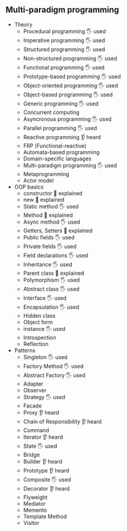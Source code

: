 ## Multi-paradigm programming

- Theory
  - Procedural programming 🖐️ used
  - Imperative programming 🖐️ used
  - Structured programming 🖐️ used
  - Non-structured programming 🖐️ used
  - Functional programming 🖐️ used
  - Prototype-based programming 🖐️ used
  - Object-oriented programming 🖐️ used
  - Object-based programming 🖐️ used
  - Generic programming 🖐️ used
  - Concurrent computing
  - Asyncronous programming 🖐️ used
  - Parallel programming 🖐️ used
  - Reactive programming 👂 heard
  - FRP (Functional-reactive)
  - Automata-based programming
  - Domain-specific languages
  - Multi-paradigm programming 🖐️ used
  - Metaprogramming
  - Actor model
- OOP basics
  - constructor 🙋 explained
  - new 🙋 explained
  - Static method 🖐️ used
  - Method 🙋 explained
  - Async method 🖐️ used
  - Getters, Setters 🙋 explained
  - Public fields 🖐️ used
  - Private fields 🖐️ used
  - Field declarations 🖐️ used
  - Inheritance 🖐️ used
  - Parent class 🙋 explained
  - Polymorphism 🖐️ used
  - Abstract class 🖐️ used
  - Interface 🖐️ used
  - Encapsulation 🖐️ used
  - Hidden class
  - Object form
  - instance 🖐️ used
  - Introspection
  - Reflection
- Patterns
  - Singleton 🖐️ used
  - Factory Method 🖐️ used
  - Abstract Factory 🖐️ used
  - Adapter
  - Observer
  - Strategy 🖐️ used
  - Facade
  - Proxy 👂 heard
  - Chain of Responsibility 👂 heard
  - Command
  - Iterator 👂 heard
  - State 🖐️ used
  - Bridge
  - Builder 👂 heard
  - Prototype 👂 heard
  - Composite 🖐️ used
  - Decorator 👂 heard
  - Flyweight
  - Mediator
  - Memento
  - Template Method
  - Visitor
